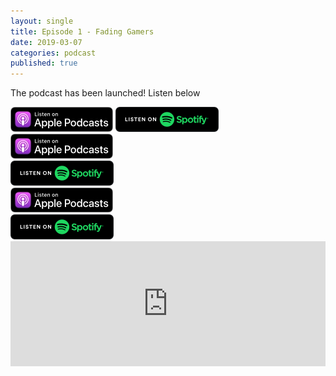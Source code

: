 ```yaml
---
layout: single
title: Episode 1 - Fading Gamers
date: 2019-03-07
categories: podcast
published: true
---
```


The podcast has been launched! Listen below

<!--<a href="https://open.spotify.com/show/5u6qyzeOUh3gIfsuNpjJTj">
<img src=“Https://ordinarydads.github.io/_posts/images/Spotify.png" style="width:165px; height:40px">
</a>-->

<a href="https://itunes.apple.com/au/podcast/ordinary-dads/id1455441874">
<img src="/assets/images/ApplePod.jpg"></a>

<a href="https://open.spotify.com/show/5u6qyzeOUh3gIfsuNpjJTj">
<img src="/assets/images/Spotify.png"></a>

<div class="row">
  <div class="column">
    <a href="https://itunes.apple.com/au/podcast/ordinary-dads/id1455441874">
    <img src="/assets/images/ApplePod.jpg"></a>
  </div>
  <div class="column">
    <a href="https://open.spotify.com/show/5u6qyzeOUh3gIfsuNpjJTj">
    <img src="/assets/images/Spotify.png"></a>
  </div>
</div>


  <div class="column">
    <a href="https://itunes.apple.com/au/podcast/ordinary-dads/id1455441874">
    <img src="/assets/images/ApplePod.jpg"></a>
  </div>
  <div class="column">
    <a href="https://open.spotify.com/show/5u6qyzeOUh3gIfsuNpjJTj">
    <img src="/assets/images/Spotify.png"></a>
  </div>


<!--
<a href="https://open.spotify.com/show/5u6qyzeOUh3gIfsuNpjJTj">
<img src="/assets/images/Spotify.png" alt="Spotify"></a>

<img src="/assets/images/Dan%20Avatar%201.jpg" alt="Dan Lim" itemprop="image">

![image](_posts/images/Spotify.png?raw=true)

![Open the show in Spotify]({{site.baseurl}}/_posts/086B0EF2-90D7-4320-AFD2-91868F725612.png)(https://open.spotify.com/show/5u6qyze0Uh3gIfsuNpjJTj)
-->

<iframe width="100%" height="200" src="https://player.whooshkaa.com/player/episode/id/341112?visual=true&sharing=true" frameborder="0" Ng style="width: 100%; height: 200px"></iframe>

<!--![image](https://ordinarydads.github.io/_posts/Images/Spotify.png?raw=true)-->

<!--stackedit_data:
eyJoaXN0b3J5IjpbLTcwNDA2MDUyNSwyNzQ0NjA5NTcsNDgzNT
Y1NDEzLDE5NjY5NDMzMDQsLTM4ODgwODkwOSwxNjE5NDU5NDIy
LDE5MjQxNTQ3NTBdfQ==
-->
<!--<div class="row">
  <div class="column">
    <img src="img_snow.jpg" alt="Snow" style="width:100%">
  </div>
  <div class="column">
    <img src="img_forest.jpg" alt="Forest" style="width:100%">
  </div>
  <div class="column">
    <img src="img_mountains.jpg" alt="Mountains" style="width:100%">
  </div>
</div>-->
